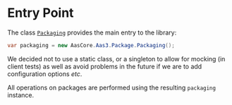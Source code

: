 # Entry Point

The class [`Packaging`] provides the main entry to the library:

[`Packaging`]: ../api/AasCore.Aas3.Package.Packaging.yml

```csharp
var packaging = new AasCore.Aas3.Package.Packaging();
```

We decided not to use a static class, or a singleton to allow for mocking (in client tests) as well as avoid problems in the future if we are to add configuration options *etc*.

All operations on packages are performed using the resulting `packaging` instance.